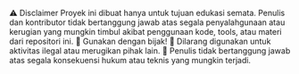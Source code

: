 ⚠️ Disclaimer
Proyek ini dibuat hanya untuk tujuan edukasi semata. Penulis dan kontributor tidak bertanggung jawab atas segala penyalahgunaan atau kerugian yang mungkin timbul akibat penggunaan kode, tools, atau materi dari repositori ini.
🔹 Gunakan dengan bijak!
🔹 Dilarang digunakan untuk aktivitas ilegal atau merugikan pihak lain.
🔹 Penulis tidak bertanggung jawab atas segala konsekuensi hukum atau teknis yang mungkin terjadi.
